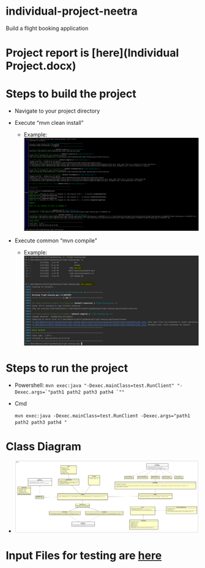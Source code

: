 # individual-project-neetra
 Build a flight booking application 
 
# Project report is [here](Individual Project.docx) 
 
# Steps to build the project
- Navigate to your project directory
- Execute “mvn clean install”
	- Example:
		![image](images/cleaninstall.PNG)
 
- Execute common “mvn compile”
	- Example:
		![image](images/buildproject.PNG)
 
# Steps to run the project
- Powershell:
	```mvn exec:java "-Dexec.mainClass=test.RunClient" "-Dexec.args=`"path1 path2 path3 path4 `""```
- Cmd

	```mvn exec:java -Dexec.mainClass=test.RunClient -Dexec.args="path1 path2 path3 path4 "```
	
# Class Diagram	
-	![image](images/Class%20Diagram0.png)

# Input Files for testing are [here](inputfiles)
	


